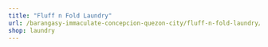 ```yaml
---
title: "Fluff n Fold Laundry"
url: /barangasy-immaculate-concepcion-quezon-city/fluff-n-fold-laundry/
shop: laundry
---
```

